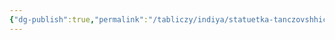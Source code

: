 ```yaml
---
{"dg-publish":true,"permalink":"/tabliczy/indiya/statuetka-tanczovshhiczy/","dgPassFrontmatter":true}
---
```



